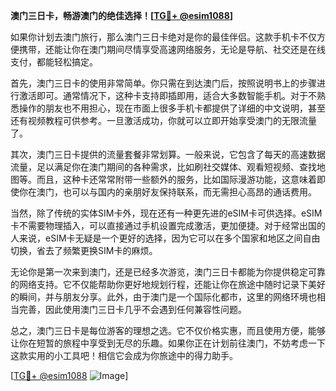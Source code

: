 **澳门三日卡，畅游澳门的绝佳选择！[[TG💪+ @esim1088](https://t.me/s/esim1088)]**

如果你计划去澳门旅行，那么澳门三日卡绝对是你的最佳伴侣。这款手机卡不仅方便携带，还能让你在澳门期间尽情享受高速网络服务，无论是导航、社交还是在线支付，都能轻松搞定。

首先，澳门三日卡的使用非常简单。你只需在到达澳门后，按照说明书上的步骤进行激活即可。通常情况下，这种卡支持即插即用，适合大多数智能手机。对于不熟悉操作的朋友也不用担心，现在市面上很多手机卡都提供了详细的中文说明，甚至还有视频教程可供参考。一旦激活成功，你就可以立即开始享受澳门的无限流量了。

其次，澳门三日卡提供的流量套餐非常划算。一般来说，它包含了每天的高速数据流量，足以满足你在澳门期间的各种需求，比如刷社交媒体、观看短视频、查找地图等。而且，这种卡还常常附带一些额外的服务，比如国际漫游功能，这意味着即使你在澳门，也可以与国内的亲朋好友保持联系，而无需担心高昂的通话费用。

当然，除了传统的实体SIM卡外，现在还有一种更先进的eSIM卡可供选择。eSIM卡不需要物理插入，可以直接通过手机设置完成激活，更加便捷。对于经常出国的人来说，eSIM卡无疑是一个更好的选择，因为它可以在多个国家和地区之间自由切换，省去了频繁更换SIM卡的麻烦。

无论你是第一次来到澳门，还是已经多次游览，澳门三日卡都能为你提供稳定可靠的网络支持。它不仅能帮助你更好地规划行程，还能让你在旅途中随时记录下美好的瞬间，并与朋友分享。此外，由于澳门是一个国际化都市，这里的网络环境也相当完善，因此使用澳门三日卡几乎不会遇到任何兼容性问题。

总之，澳门三日卡是每位游客的理想之选。它不仅价格实惠，而且使用方便，能够让你在短暂的旅程中享受到无尽的乐趣。如果你正在计划前往澳门，不妨考虑一下这款实用的小工具吧！相信它会成为你旅途中的得力助手。

[[TG💪+ @esim1088](https://t.me/s/esim1088) ![Image](https://i.postimg.cc/4NQfJmqS/Snipaste-2025-05-13-00-14-12.png)]